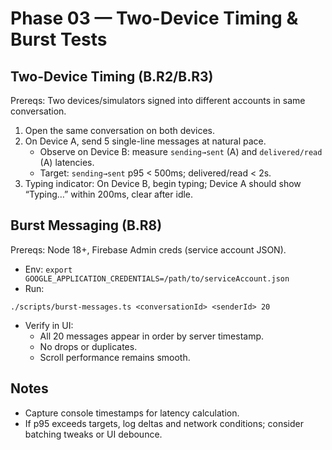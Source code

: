 # Phase 03 — Two-Device Timing & Burst Tests

## Two-Device Timing (B.R2/B.R3)
Prereqs: Two devices/simulators signed into different accounts in same conversation.

1) Open the same conversation on both devices.
2) On Device A, send 5 single-line messages at natural pace.
   - Observe on Device B: measure `sending→sent` (A) and `delivered/read` (A) latencies.
   - Target: `sending→sent` p95 < 500ms; delivered/read < 2s.
3) Typing indicator: On Device B, begin typing; Device A should show “Typing…” within 200ms, clear after idle.

## Burst Messaging (B.R8)
Prereqs: Node 18+, Firebase Admin creds (service account JSON).

- Env: `export GOOGLE_APPLICATION_CREDENTIALS=/path/to/serviceAccount.json`
- Run:
```
./scripts/burst-messages.ts <conversationId> <senderId> 20
```
- Verify in UI:
  - All 20 messages appear in order by server timestamp.
  - No drops or duplicates.
  - Scroll performance remains smooth.

## Notes
- Capture console timestamps for latency calculation.
- If p95 exceeds targets, log deltas and network conditions; consider batching tweaks or UI debounce.
